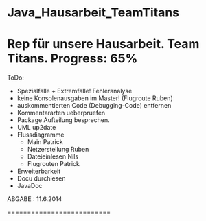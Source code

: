Java_Hausarbeit_TeamTitans
==========================
Rep für unsere Hausarbeit.
Team Titans.
Progress: 65%
==========================
ToDo:

- Spezialfälle + Extremfälle! Fehleranalyse
- keine Konsolenausgaben im Master! (Flugroute Ruben)
- auskommentierten Code (Debugging-Code) entfernen
- Kommentararten ueberpruefen
- Package Aufteilung besprechen.
- UML up2date
- Flussdiagramme
    - Main Patrick
    - Netzerstellung Ruben
    - Dateieinlesen Nils
    - Flugrouten Patrick
- Erweiterbarkeit
- Docu durchlesen
- JavaDoc



ABGABE : 11.6.2014

==========================

